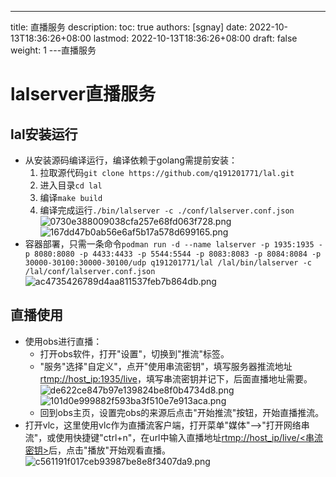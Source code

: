 ---
title: 直播服务
description:
toc: true
authors: [sgnay]
date: 2022-10-13T18:36:26+08:00
lastmod: 2022-10-13T18:36:26+08:00
draft: false
weight: 1
---直播服务

# lalserver直播服务

## lal安装运行

- 从安装源码编译运行，编译依赖于golang需提前安装：
	1. 拉取源代码`git clone https://github.com/q191201771/lal.git`
	2. 进入目录`cd lal`
	3. 编译`make build`
	4. 编译完成运行`./bin/lalserver -c ./conf/lalserver.conf.json`
![0730e388009038cfa257e68fd063f728.png](/resources/e25c4f7304f04b11b16fc809899a0a36.png)
![167dd47b0ab56e6af5b17a578d699165.png](/resources/72cc1611eb354ea4914e584334ae7ed8.png)
- 容器部署，只需一条命令`podman run -d --name lalserver -p 1935:1935 -p 8080:8080 -p 4433:4433 -p 5544:5544 -p 8083:8083 -p 8084:8084 -p 30000-30100:30000-30100/udp q191201771/lal /lal/bin/lalserver -c /lal/conf/lalserver.conf.json`
![ac4735426789d4aa811537feb7b864db.png](/resources/27002a7fcb834f2faa2d02b73da500f2.png)

## 直播使用

- 使用obs进行直播：
	- 打开obs软件，打开"设置"，切换到"推流"标签。
	- "服务"选择"自定义"，点开"使用串流密钥"，填写服务器推流地址[rtmp://host_ip:1935/live](/rtmp://host_ip:1935/live)，填写串流密钥并记下，后面直播地址需要。
![de622ce847b97e139824be8f0b4734d8.png](/resources/4fb6c22b65e64fde97311b427c07b002.png)
![101d0e999882f593ba3f510e7e913aca.png](/resources/f7b3e56cf7524d308022d3a090d511d4.png)
	- 回到obs主页，设置完obs的来源后点击"开始推流"按钮，开始直播推流。
- 打开vlc，这里使用vlc作为直播流客户端，打开菜单"媒体"-->"打开网络串流"，或使用快捷键"ctrl+n"，在url中输入直播地址[rtmp://host_ip/live/<串流密钥>](/rtmp://host_ip/live/<串流密钥>)后，点击"播放"开始观看直播。
![c561191f017ceb93987be8e8f3407da9.png](/resources/b428ed1b1d4a43c98baaeaba83fd35be.png)
